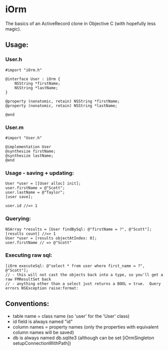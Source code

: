 
iOrm
====

The basics of an ActiveRecord clone in Objective C (with hopefully less magic).

Usage:
------

### User.h

    #import "iOrm.h"

    @interface User : iOrm {
        NSString *firstName;
        NSString *lastName;
    }

    @property (nonatomic, retain) NSString *firstName;
    @property (nonatomic, retain) NSString *lastName;

    @end

### User.m

    #import "User.h"

    @implementation User
    @synthesize firstName;
    @synthesize lastName;
    @end

### Usage - saving + updating:

    User *user = [[User alloc] init];
    user.firstName = @"Scott";
    user.lastName = @"Taylor";
    [user save];

    user.id //=> 1

### Querying:

    NSArray *results = [User findBySql: @"firstName = ?", @"Scott"];
    [results count] //=> 1
    User *user = [results objectAtIndex: 0];
    user.firstName // => @"Scott"

### Executing raw sql:
    [iOrm executeSql: @"select * from user where first_name = ?", @"Scott"];
    // - this will not cast the objects back into a type, so you'll get a raw FMResultSet back
    // - anything other than a select just returns a BOOL = true.  Query errors NSException raise:format:

Conventions:
------------

* table name = class name (so 'user' for the 'User' class)
* id field is always named "id"
* column names = property names (only the properties with equivalent column names will be saved)
* db is always named db.sqlite3 (although can be set [iOrmSingleton setupConnectionWithPath])

